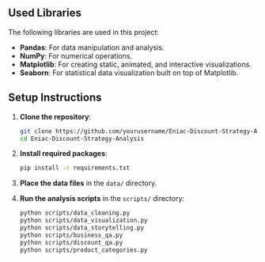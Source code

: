 
## Used Libraries
The following libraries are used in this project:
- **Pandas**: For data manipulation and analysis.
- **NumPy**: For numerical operations.
- **Matplotlib**: For creating static, animated, and interactive visualizations.
- **Seaborn**: For statistical data visualization built on top of Matplotlib.

## Setup Instructions
1. **Clone the repository**:
    ```sh
    git clone https://github.com/yourusername/Eniac-Discount-Strategy-Analysis.git
    cd Eniac-Discount-Strategy-Analysis
    ```

2. **Install required packages**:
    ```sh
    pip install -r requirements.txt
    ```

3. **Place the data files** in the `data/` directory.

4. **Run the analysis scripts** in the `scripts/` directory:
    ```sh
    python scripts/data_cleaning.py
    python scripts/data_visualization.py
    python scripts/data_storytelling.py
    python scripts/business_qa.py
    python scripts/discount_qa.py
    python scripts/product_categories.py
    ```
